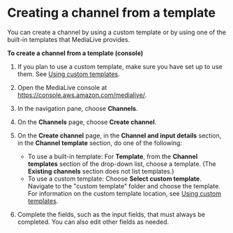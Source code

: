 # Creating a channel from a template<a name="creating-channel-template"></a>

You can create a channel by using a custom template or by using one of the built\-in templates that MediaLive provides\. 

**To create a channel from a template \(console\)**

1. If you plan to use a custom template, make sure you have set up to use them\. See [Using custom templates](creating-channel-template-clone.md#using-custom-templates)\. 

1. Open the MediaLive console at [https://console\.aws\.amazon\.com/medialive/](https://console.aws.amazon.com/medialive/)\.

1. In the navigation pane, choose **Channels**\.

1. On the **Channels** page, choose **Create channel**\. 

1. On the **Create channel** page, in the **Channel and input details** section, in the **Channel template** section, do one of the following: 
   + To use a built\-in template: For **Template**, from the **Channel templates** section of the drop\-down list, choose a template\. \(The **Existing channels** section does not list templates\.\)
   + To use a custom template: Choose **Select custom template**\. Navigate to the "custom template" folder and choose the template\. For information on the custom template location, see [Using custom templates](creating-channel-template-clone.md#using-custom-templates)\. 

1. Complete the fields, such as the input fields, that must always be completed\. You can also edit other fields as needed\. 